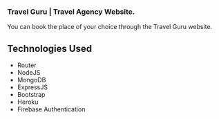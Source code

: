 ### Travel Guru | Travel Agency Website.

You can book the place of your choice through the Travel Guru website. 

## Technologies Used
* Router
* NodeJS
* MongoDB
* ExpressJS
* Bootstrap
* Heroku
* Firebase Authentication
